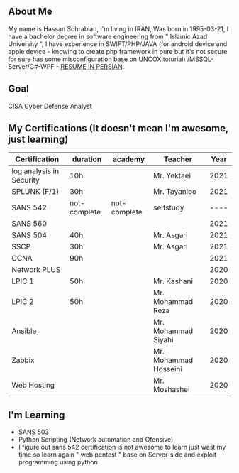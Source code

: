 ## About Me
My name is Hassan Sohrabian, I'm living in IRAN, Was born in 1995-03-21, I have a bachelor degree in software engineering from " Islamic Azad University ", I have experience in SWIFT/PHP/JAVA (for android device and apple device - knowing to create php framework in pure but it's not secure for sure has some misconfiguration base on UNCOX toturial) /MSSQL-Server/C#-WPF - [RESUME IN PERSIAN](https://mega.nz/file/p5lAGDgB#HT6CmNM84d_zVnh8IJnhjErjPUIOa7GNJORc_RJsDXg).


## Goal 
CISA Cyber Defense Analyst

## My Certifications (It doesn't mean I'm awesome, just learning)
| Certification | duration | academy |Teacher| Year |
|---------------|-------|---------|-------|------|
| log analysis in Security  |   10h    |         | Mr. Yektaei | 2021 |
| SPLUNK (F/1)   |  30h     |        | Mr. Tayanloo | 2021 |
| SANS 542      |   not-complete   |   not-complete      |selfstudy| ---- |
| SANS 560      |       |         | | 2021 |
| SANS 504      |  40h   |        |Mr. Asgari| 2021 |
| SSCP          |  30h   |         |Mr. Asgari | 2021 |
| CCNA          |   90h    |         | | 2021 |
| Network PLUS  |       |         | | 2020 |
| LPIC 1        | 50h |          |Mr. Kashani| 2020 |
| LPIC 2        | 50h |         |Mr. Mohammad Reza | 2020 |
| Ansible       |  |         |Mr. Mohammad Siyahi| 2020 |
| Zabbix        |  |         |Mr. Mohammad Hosseini | 2020 |
| Web Hosting   |  |         |Mr. Moshashei| 2020 |

## I'm Learning
- SANS 503
- Python Scripting (Network automation and Ofensive)
- I figure out sans 542 certification is not awesome to learn just wast my time so learn again " web pentest " base on Server-side and exploit programming using python

<!---
Sohrabian/Sohrabian is a ✨ special ✨ repository because its `README.md` (this file) appears on your GitHub profile.
You can click the Preview link to take a look at your changes.
--->
